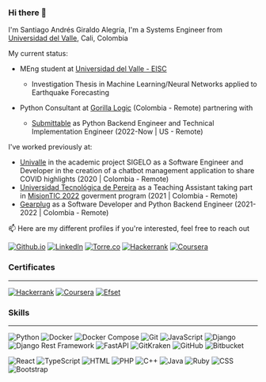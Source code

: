 ### Hi there 👋

<!--
**Arkaikus/Arkaikus** is a ✨ _special_ ✨ repository because its `README.md` (this file) appears on your GitHub profile.

Here are some ideas to get you started:

- 🔭 I’m currently working on ...
- 🌱 I’m currently learning ...
- 👯 I’m looking to collaborate on ...
- 🤔 I’m looking for help with ...
- 💬 Ask me about ...
- 📫 How to reach me: ...
- 😄 Pronouns: ...
- ⚡ Fun fact: ...
-->

I'm Santiago Andrés Giraldo Alegría, I'm a Systems Engineer from [Universidad del Valle](http://eisc.univalle.edu.co/), Cali, Colombia 

My current status:

- MEng student at [Universidad del Valle - EISC](http://ingenieria.univalle.edu.co/maestrias/maestria-en-ingenieria-area-de-enfasis-ingenieria-de-sistemas-y-computacion)
  - Investigation Thesis in Machine Learning/Neural Networks applied to Earthquake Forecasting

- Python Consultant at [Gorilla Logic](https://gorillalogic.com/) (Colombia - Remote) partnering with 
  - [Submittable](https://submittable.com/) as Python Backend Engineer and Technical Implementation Engineer (2022-Now | US - Remote)

I've worked previously at:

- [Univalle](https://www.univalle.edu.co/) in the academic project SIGELO as a Software Engineer and Developer in the creation of a chatbot management application to share COVID highlights (2020 | Colombia - Remote)
- [Universidad Tecnológica de Pereira](https://www.utp.edu.co/) as a Teaching Assistant taking part in [MisionTIC 2022](https://www.misiontic2022.gov.co/) goverment program (2021 | Colombia - Remote)
- [Gearplug](https://gearplug.io/en/) as a Software Developer and Python Backend Engineer (2021-2022 | Colombia - Remote)

📫 Here are my different profiles if you're interested, feel free to reach out

[![Github.io](https://img.shields.io/badge/Github.io-black?logo=github&style=for-the-badge)](https://arkaikus.github.io/)
[![LinkedIn](https://img.shields.io/badge/Linkedin-2894ff.svg?logo=linkedin&style=for-the-badge)](https://www.linkedin.com/in/santiagogiraldoalegria)
[![Torre.co](https://img.shields.io/badge/T-Torre.co-cddc39.svg?style=for-the-badge)](https://torre.co/giraldosantiago)
[![Hackerrank](https://img.shields.io/badge/Hackerrank-39424e.svg?logo=hackerrank&style=for-the-badge)](https://www.hackerrank.com/giraldo_santiago)
[![Coursera](https://img.shields.io/badge/Coursera-%230056D2.svg?style=for-the-badge&logo=Coursera&logoColor=white)](https://www.coursera.org/user/5f037f51e894fe7313b9388424080e54)


### Certificates
***
[![Hackerrank](https://img.shields.io/badge/Hackerrank-39424e.svg?logo=hackerrank&style=for-the-badge)](https://www.hackerrank.com/giraldo_santiago)
[![Coursera](https://img.shields.io/badge/Coursera-%230056D2.svg?style=for-the-badge&logo=Coursera&logoColor=white)](https://www.coursera.org/user/5f037f51e894fe7313b9388424080e54)
[![Efset](https://img.shields.io/badge/EFSet-English%20Certificate%2072/100-%230056D2.svg?style=for-the-badge)](https://www.efset.org/cert/pWdvMy)

### Skills
***

![Python](https://img.shields.io/badge/Python-Advanced-3776AB?style=for-the-badge&logo=python&logoColor=white)
![Docker](https://img.shields.io/badge/Docker-Advanced-2496ED?style=for-the-badge&logo=docker&logoColor=white)
![Docker Compose](https://img.shields.io/badge/Docker%20Compose-Advanced-2496ED?style=for-the-badge&logo=docker&logoColor=white)
![Git](https://img.shields.io/badge/Git-Advanced-F05032?style=for-the-badge&logo=git&logoColor=white)
![JavaScript](https://img.shields.io/badge/JavaScript-Advanced-F7DF1E?style=for-the-badge&logo=javascript&logoColor=white)
![Django](https://img.shields.io/badge/Django-Advanced-092E20?style=for-the-badge&logo=django&logoColor=white)
![Django Rest Framework](https://img.shields.io/badge/Django%20Rest%20Framework-Intermediate-3E8E41?style=for-the-badge&logo=django&logoColor=white)
![FastAPI](https://img.shields.io/badge/FastApi-Intermediate-000000?style=for-the-badge&logo=fastapi&logoColor=white)
![GitKraken](https://img.shields.io/badge/GitKraken-Intermediate-008CBA?style=for-the-badge&logo=gitkraken&logoColor=white)
![GitHub](https://img.shields.io/badge/GitHub-Intermediate-181717?style=for-the-badge&logo=github&logoColor=white)
![Bitbucket](https://img.shields.io/badge/Bitbucket-Intermediate-0052CC?style=for-the-badge&logo=bitbucket&logoColor=white)

![React](https://img.shields.io/badge/React-Intermediate-61DAFB?style=for-the-badge&logo=react&logoColor=white)
![TypeScript](https://img.shields.io/badge/TypeScript-Basic-007ACC?style=for-the-badge&logo=typescript&logoColor=white)
![HTML](https://img.shields.io/badge/HTML5-Advanced-E34F26?style=for-the-badge&logo=html5&logoColor=white)
![PHP](https://img.shields.io/badge/PHP-Intermediate-777BB4?style=for-the-badge&logo=php&logoColor=white)
![C++](https://img.shields.io/badge/C%2B%2B-Intermediate-00599C?style=for-the-badge&logo=c%2B%2B&logoColor=white)
![Java](https://img.shields.io/badge/Java-Intermediate-007396?style=for-the-badge&logo=openjdk&logoColor=white)
![Ruby](https://img.shields.io/badge/Ruby-Intermediate-CC342D?style=for-the-badge&logo=ruby&logoColor=white)
![CSS](https://img.shields.io/badge/CSS3-Intermediate-1572B6?style=for-the-badge&logo=css3&logoColor=white)
![Bootstrap](https://img.shields.io/badge/Bootstrap-Intermediate-563D7C?style=for-the-badge&logo=bootstrap&logoColor=white)
